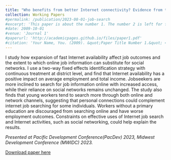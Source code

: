 ```yaml
---
title: "Who benefits from better Internet connectivity? Evidence from the labor market in South Africa"
collection: Working Papers
#permalink: /publication/2023-08-01-job-search
#excerpt: 'This paper is about the number 1. The number 2 is left for future work.'
#date: 2009-10-01
#venue: 'Journal 1'
#paperurl: 'http://academicpages.github.io/files/paper1.pdf'
#citation: 'Your Name, You. (2009). &quot;Paper Title Number 1.&quot; <i>Journal 1</i>. 1(1).'
---
```

I study how expansion of fast Internet availability affect job outcomes and the extent to which online job information can substitute for social networks. I use a two-way fixed effects identification strategy with continuous treatment at district level, and find that Internet availability has a positive impact on average employment and total income. Jobseekers are more inclined to search for job information online with increased access, while their reliance on social networks remains unchanged. The study also finds that young workers tend to search more through both online and network channels, suggesting that personal connections could complement internet job searching for some individuals. Workers without a primary education are discouraged from searching online and have worse employment outcomes. Constraints on effective uses of Internet job search and Internet activities, such as social networking, could help explain the results.  

*Presented at Pacific Development Conference(PacDev) 2023, Midwest Development Conference (MWIDC) 2023.*

[Download paper here](http://academicpages.github.io/files/paper1.pdf)

